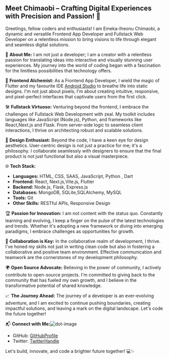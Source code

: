 ## **Meet Chimaobi – Crafting Digital Experiences with Precision and Passion!** 🚀

Greetings, fellow coders and enthusiasts! I am Emeka-Iheonu Chimaobi, a dynamic and versatile Frontend App Developer and Fullstack Web Developer on a relentless mission to bring visions to life through elegant and seamless digital solutions.

🌟 **About Me:**
I am not just a developer; I am a creator with a relentless passion for translating ideas into interactive and visually stunning user experiences. My journey into the world of coding began with a fascination for the limitless possibilities that technology offers.

🚀 **Frontend Alchemist:**
As a Frontend App Developer, I wield the magic of Flutter and my favourite IDE [Android Studio](https://developer.android.com/studio) to breathe life into static designs. I'm not just about pixels; I'm about creating intuitive, responsive, and pixel-perfect interfaces that captivate users from the first click.

🛠️ **Fullstack Virtuoso:**
Venturing beyond the frontend, I embrace the challenges of Fullstack Web Development with zeal. My toolkit includes languages like JavaScript (Node.js), Python, and frameworks like React,Next.js and Flask. From server-side logic to seamless client interactions, I thrive on architecting robust and scalable solutions.

🎨 **Design Enthusiast:**
Beyond the code, I have a keen eye for design aesthetics. User-centric design is not just a practice for me; it's a philosophy. I collaborate seamlessly with designers to ensure that the final product is not just functional but also a visual masterpiece.

🌐 **Tech Stack:**
- **Languages:** HTML, CSS, SAAS, JavaScript, Python , Dart
- **Frontend:** React, Next.js,Vite.js, Flutter
- **Backend:** Node.js, Flask, Express.js
- **Databases:** MongoDB, SQLite,SQLAlchemy, MySQL
- **Tools:** Git
- **Other Skills:** RESTful APIs, Responsive Design

🏆 **Passion for Innovation:**
I am not content with the status quo. Constantly learning and evolving, I keep a finger on the pulse of the latest technologies and trends. Whether it's adopting a new framework or diving into emerging paradigms, I embrace challenges as opportunities for growth.

🤝 **Collaboration is Key:**
In the collaborative realm of development, I thrive. I've honed my skills not just in writing clean code but also in fostering a collaborative and positive team environment. Effective communication and teamwork are the cornerstones of my development philosophy.

🌍 **Open Source Advocate:**
Believing in the power of community, I actively contribute to open-source projects. I'm committed to giving back to the community that has fueled my own growth, and I believe in the transformative potential of shared knowledge.

📈 **The Journey Ahead:**
The journey of a developer is an ever-evolving adventure, and I am excited to continue pushing boundaries, creating impactful solutions, and leaving a mark on the digital landscape. Let's code the future together!

📬 **Connect with Me:**![dot-image](https://github.com/ceasermikes002/ceasermikes002/assets/117273419/52daf575-adaa-4333-a5e3-c461e5c1adee)

- GitHub: [GitHubProfile](https://github.com/ceasermikes002)
- Twitter: [TwitterHandle](https://twitter.com/@ceaser_mikes)

Let's build, innovate, and code a brighter future together! 💻✨
